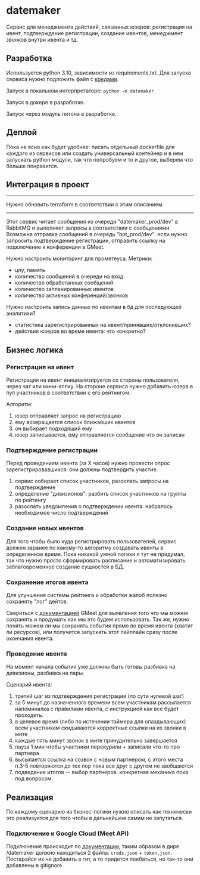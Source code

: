# datemaker
Сервис для менеджмента действий, связанных юзеров: регистрация на ивент,
подтверждение регистрации, создание ивентов, менеджмент звонков внутри ивента
и тд.

## Разработка
Используется python 3.10, зависимости из requirements.txt.
Для запуска сервиса нужно подложить файл с 
[кредами](#подключение-к-google-cloud-meet-api).

Запуск в локальном интерпретаторе: `python -m datemaker`

Запуск в докере в разработке.

Запуск через модуль питона в разработке.

## Деплой
Пока не ясно как будет удобнее: писать отдельный dockerfile для каждого из сервисов
или создать универсальный контейнер и в нем запускать python модули, так что
попробуем и то и другое, выберем что больше понравится.

## Интеграция в проект

---
Нужно обновить terraform в соответствии с этим описанием.

---
Этот сервис читает сообщения из очереди "datemaker_prod/dev" в RabbitMQ и выполняет
запросы в соответствии с сообщениями. Возможна отправка сообщений в очередь
"bot_prod/dev": если нужно запросить подтверждение регистрации, отправить ссылку
на подключение к конференции в GMeet.

Нужно настроить мониторинг для прометеуса. Метрики:
- цпу, память
- количество сообщений в очереди на вход
- количество обработанных сообщений
- количество запланированных ивентов
- количество активных конференций/звонков

Нужно настроить запись данных по ивентам в бд для последующей аналитики?
- статистика зарегистрированных на ивент/принявших/отклонивших?
- действия юзеров во время ивента: что конкретно?

## Бизнес логика

### Регистрация на ивент
Регистрация на ивент инициализируется со стороны пользователя, через чат или
мини-аппку. На стороне сервиса нужно добавить юзера в пул участников в
соответствии с его рейтингом.

Алгоритм:
1. юзер отправляет запрос на регистрацию
2. ему возвращается список ближайших ивентов
3. он выбирает подходящий ему
4. юзер записывается, ему отправляется сообщение что он записан

### Подтверждение регистрации
Перед проведением ивента (за Х часов) нужно провести опрос зарегистрировавшихся:
они должны подтвердить участие.
1. сервис собирает список участников, разослать запросы на подтверждение
2. определение "дивизионов": разбить список участников на группы по рейтингу
3. разослать уведомления о подтверждении ивента: набралось необходимое число подтверждений

### Создание новых ивентов
Для того чтобы было куда регистрировать пользователей, сервис должен заранее
по какому-то алгоритму создавать ивенты в определенное время. Пока никакой
умной логики я тут не придумал, так что нужно просто сформировать расписание
и автоматизировать заблаговременное создание сущностей в БД.

### Сохранение итогов ивента
Для улучшения системы рейтинга и обработки жалоб полезно сохранять "лог" дейтов.

Свериться с [документацией](https://developers.google.com/meet/api/guides/artifacts)
GMeet для выявления того что мы можем сохранять и продумать как мы это будем
использовать. Так же, нужно понять можем ли мы сохранять события прямо во время
ивента (хватит ли ресурсов), или получится запускать этот пайплайн сразу после
окончания ивента.

### Проведение ивента
На момент начала события уже должны быть готовы разбивка на дивизионы, разбивка
на пары.

Сценарий ивента:
1. третий шаг из подтверждения регистрации (по сути нулевой шаг)
2. за 5 минут до назначенного времени всем участникам рассылается напоминалка с правилами
   ивента, с инструкцией как все будет проходить.
3. в целевое время (либо по истечении таймера для опаздывающих)
   всем участникам скидываются корректные ссылки на их звонки в мите
4. каждые пять минут звонок в мите принудительно завершается
5. пауза 1 мин чтобы участники перекурили + записали что-то про партнера
6. высылается ссылка на созвон с новым партнером, с этого места п.3-5 повторяются
   до тех пор пока все друг с другом не заобщаются
7. подведение итогов -- выбор партнеров. конкретная механика пока под вопросом.

## Реализация
По каждому сценарию из бизнес-логики нужно описать как технически это реализуется
для того чтобы в дальнейшем самим не запутаться.

### Подключение к Google Cloud (Meet API)
Подключение происходит по 
[документации](https://developers.google.com/meet/api/guides/quickstart/python),
таким образом в дире /datemaker должно находиться 2 файла: `creds.json` + 
`token.json`. Постарайся их не добавить в гит, а то придется поебаться, но так-то
они добавлены в gitignore.
